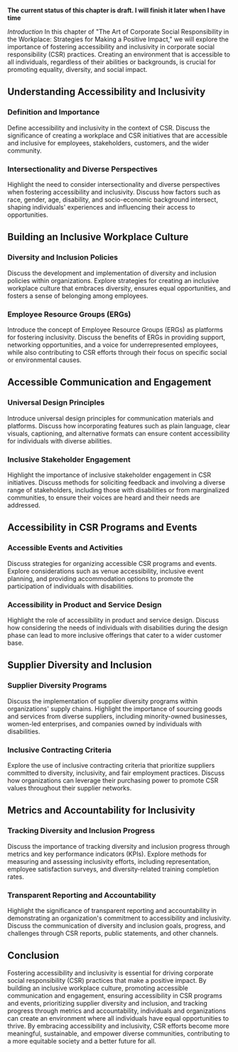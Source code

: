 **The current status of this chapter is draft. I will finish it later when I have time**

*Introduction* In this chapter of "The Art of Corporate Social Responsibility in the Workplace: Strategies for Making a Positive Impact," we will explore the importance of fostering accessibility and inclusivity in corporate social responsibility (CSR) practices. Creating an environment that is accessible to all individuals, regardless of their abilities or backgrounds, is crucial for promoting equality, diversity, and social impact.

Understanding Accessibility and Inclusivity
-------------------------------------------

### Definition and Importance

Define accessibility and inclusivity in the context of CSR. Discuss the significance of creating a workplace and CSR initiatives that are accessible and inclusive for employees, stakeholders, customers, and the wider community.

### Intersectionality and Diverse Perspectives

Highlight the need to consider intersectionality and diverse perspectives when fostering accessibility and inclusivity. Discuss how factors such as race, gender, age, disability, and socio-economic background intersect, shaping individuals' experiences and influencing their access to opportunities.

Building an Inclusive Workplace Culture
---------------------------------------

### Diversity and Inclusion Policies

Discuss the development and implementation of diversity and inclusion policies within organizations. Explore strategies for creating an inclusive workplace culture that embraces diversity, ensures equal opportunities, and fosters a sense of belonging among employees.

### Employee Resource Groups (ERGs)

Introduce the concept of Employee Resource Groups (ERGs) as platforms for fostering inclusivity. Discuss the benefits of ERGs in providing support, networking opportunities, and a voice for underrepresented employees, while also contributing to CSR efforts through their focus on specific social or environmental causes.

Accessible Communication and Engagement
---------------------------------------

### Universal Design Principles

Introduce universal design principles for communication materials and platforms. Discuss how incorporating features such as plain language, clear visuals, captioning, and alternative formats can ensure content accessibility for individuals with diverse abilities.

### Inclusive Stakeholder Engagement

Highlight the importance of inclusive stakeholder engagement in CSR initiatives. Discuss methods for soliciting feedback and involving a diverse range of stakeholders, including those with disabilities or from marginalized communities, to ensure their voices are heard and their needs are addressed.

Accessibility in CSR Programs and Events
----------------------------------------

### Accessible Events and Activities

Discuss strategies for organizing accessible CSR programs and events. Explore considerations such as venue accessibility, inclusive event planning, and providing accommodation options to promote the participation of individuals with disabilities.

### Accessibility in Product and Service Design

Highlight the role of accessibility in product and service design. Discuss how considering the needs of individuals with disabilities during the design phase can lead to more inclusive offerings that cater to a wider customer base.

Supplier Diversity and Inclusion
--------------------------------

### Supplier Diversity Programs

Discuss the implementation of supplier diversity programs within organizations' supply chains. Highlight the importance of sourcing goods and services from diverse suppliers, including minority-owned businesses, women-led enterprises, and companies owned by individuals with disabilities.

### Inclusive Contracting Criteria

Explore the use of inclusive contracting criteria that prioritize suppliers committed to diversity, inclusivity, and fair employment practices. Discuss how organizations can leverage their purchasing power to promote CSR values throughout their supplier networks.

Metrics and Accountability for Inclusivity
------------------------------------------

### Tracking Diversity and Inclusion Progress

Discuss the importance of tracking diversity and inclusion progress through metrics and key performance indicators (KPIs). Explore methods for measuring and assessing inclusivity efforts, including representation, employee satisfaction surveys, and diversity-related training completion rates.

### Transparent Reporting and Accountability

Highlight the significance of transparent reporting and accountability in demonstrating an organization's commitment to accessibility and inclusivity. Discuss the communication of diversity and inclusion goals, progress, and challenges through CSR reports, public statements, and other channels.

Conclusion
----------

Fostering accessibility and inclusivity is essential for driving corporate social responsibility (CSR) practices that make a positive impact. By building an inclusive workplace culture, promoting accessible communication and engagement, ensuring accessibility in CSR programs and events, prioritizing supplier diversity and inclusion, and tracking progress through metrics and accountability, individuals and organizations can create an environment where all individuals have equal opportunities to thrive. By embracing accessibility and inclusivity, CSR efforts become more meaningful, sustainable, and empower diverse communities, contributing to a more equitable society and a better future for all.
